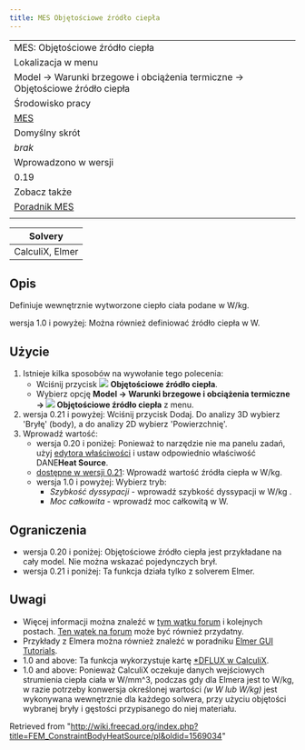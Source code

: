 ```yaml
---
title: MES Objętościowe źródło ciepła
---
```


|                                                                              |
| ---------------------------------------------------------------------------- |
| MES: Objętościowe źródło ciepła                                              |
| Lokalizacja w menu                                                           |
| Model → Warunki brzegowe i obciążenia termiczne → Objętościowe źródło ciepła |
| Środowisko pracy                                                             |
| [MES](/FEM_Workbench/pl "FEM Workbench/pl")                                  |
| Domyślny skrót                                                               |
| _brak_                                                                       |
| Wprowadzono w wersji                                                         |
| 0.19                                                                         |
| Zobacz także                                                                 |
| [Poradnik MES](/FEM_tutorial/pl "FEM tutorial/pl")                           |
|                                                                              |

| Solvery         |
| --------------- |
| CalculiX, Elmer |

## Opis

Definiuje wewnętrznie wytworzone ciepło ciała podane w W/kg.

wersja 1.0 i powyżej: Można również definiować źródło ciepła w W.

## Użycie

1. Istnieje kilka sposobów na wywołanie tego polecenia:
   - Wciśnij przycisk ![](/images/FEM_ConstraintBodyHeatSource.svg) **Objętościowe źródło ciepła**.
   - Wybierz opcję **Model → Warunki brzegowe i obciążenia termiczne → ![](/images/FEM_ConstraintBodyHeatSource.svg) Objętościowe źródło ciepła** z menu.
2. wersja 0.21 i powyżej: Wciśnij przycisk Dodaj. Do analizy 3D wybierz 'Bryłę' (body), a do analizy 2D wybierz 'Powierzchnię'.
3. Wprowadź wartość:
   - wersja 0.20 i poniżej: Ponieważ to narzędzie nie ma panelu zadań, użyj [edytora właściwości](/Property_editor/pl "Property editor/pl") i ustaw odpowiednio właściwość DANE**Heat Source**.
   - [dostępne w wersji 0.21](/Release_notes_0.21/pl "Release notes 0.21/pl"): Wprowadź wartość źródła ciepła w W/kg.
   - wersja 1.0 i powyżej: Wybierz tryb:
     - _Szybkość dyssypacji_ - wprowadź szybkość dyssypacji w W/kg .
     - _Moc całkowita_ - wprowadź moc całkowitą w W.

## Ograniczenia

- wersja 0.20 i poniżej: Objętościowe źródło ciepła jest przykładane na cały model. Nie można wskazać pojedynczych brył.
- wersja 0.21 i poniżej: Ta funkcja działa tylko z solverem Elmer.

## Uwagi

- Więcej informacji można znaleźć w [tym wątku forum](https://forum.freecadweb.org/viewtopic.php?f=18&t=44705&start=490#p422539) i kolejnych postach. [Ten wątek na forum](https://forum.freecadweb.org/viewtopic.php?f=18&t=28926) może być również przydatny.
- Przykłady z Elmera można również znaleźć w poradniku [Elmer GUI Tutorials](https://www.nic.funet.fi/pub/sci/physics/elmer/doc/ElmerTutorials.pdf).
- 1.0 and above: Ta funkcja wykorzystuje kartę [\*DFLUX w CalculiX](https://web.mit.edu/calculix_v2.7/CalculiX/ccx_2.7/doc/ccx/node188.html).
- 1.0 and above: Ponieważ CalculiX oczekuje danych wejściowych strumienia ciepła ciała w W/mm^3, podczas gdy dla Elmera jest to W/kg, w razie potrzeby konwersja określonej wartości _(w W lub W/kg)_ jest wykonywana wewnętrznie dla każdego solwera, przy użyciu objętości wybranej bryły i gęstości przypisanego do niej materiału.

Retrieved from "<http://wiki.freecad.org/index.php?title=FEM_ConstraintBodyHeatSource/pl&oldid=1569034>"
